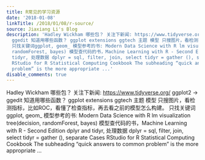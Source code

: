 ```yaml
---
title: R常见的学习资源
date: '2018-01-08'
linkTitle: /2018/01/08/r-source/
source: Jiaxiang Li's Blog
description: 'Hadley Wickham 哪些包？ 关注下新闻: https://www.tidyverse.org/ ggplot2 -&gt;
  ggedit 知道用哪些函数？ ggplot extensions ggtech 主题 模型 只搜图片，看检测指标，比如ROC，看懂了检查指标，再去看之前的模型怎么构建。
  只找关键词ggplot, geom_ 模型参考的书: Modern Data Science with R lm visualization tree(decision,
  randomForest, bayes) 模型查代码的书，Machine Learning with R - Second Edition dplyr and
  tidyr, 处理数据 dplyr = sql, filter, join, select tidyr = gather (), separate Cases
  RStudio for R Statistical Computing Cookbook The subheading “quick answers to common
  problem” is the more appropriate ...'
disable_comments: true
---
```

Hadley Wickham 哪些包？ 关注下新闻: https://www.tidyverse.org/ ggplot2 -&gt; ggedit 知道用哪些函数？ ggplot extensions ggtech 主题 模型 只搜图片，看检测指标，比如ROC，看懂了检查指标，再去看之前的模型怎么构建。 只找关键词ggplot, geom_ 模型参考的书: Modern Data Science with R lm visualization tree(decision, randomForest, bayes) 模型查代码的书，Machine Learning with R - Second Edition dplyr and tidyr, 处理数据 dplyr = sql, filter, join, select tidyr = gather (), separate Cases RStudio for R Statistical Computing Cookbook The subheading “quick answers to common problem” is the more appropriate ...